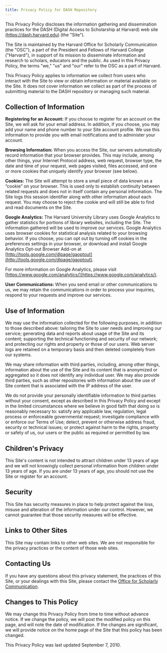 ```yaml
---
title: Privacy Policy for DASH Repository
---
```


This Privacy Policy discloses the information gathering and dissemination practices for the DASH (Digital Access to Scholarship at Harvard) web site [(https://dash.harvard.edu)](https://dash.harvard.edu/) (the "Site").

The Site is maintained by the Harvard Office for Scholarly Communication (the "OSC"), a part of the President and Fellows of Harvard College ("Harvard"), in support of its mission to disseminate information and research to scholars, educators and the public. As used in this Privacy Policy, the terms "we," "us" and "our" refer to the OSC as a part of Harvard.

This Privacy Policy applies to information we collect from users who interact with the Site to view or obtain information or material available on the Site. It does not cover information we collect as part of the process of submitting material to the DASH repository or managing such material.

## Collection of Information

**Registering for an Account:** If you choose to register for an account on the Site, we will ask for your email address. In addition, if you choose, you may add your name and phone number to your Site account profile. We use this information to provide you with email notifications and to administer your account.

**Browsing Information:** When you access the Site, our servers automatically record information that your browser provides. This may include, among other things, your Internet Protocol address, web request, browser type, the date and time of your request, web pages visited, files accessed, and one or more cookies that uniquely identify your browser (see below).

**Cookies:** The Site will attempt to store a small piece of data known as a “cookie” on your browser. This is used only to establish continuity between related requests and does not in itself contain any personal information. The Site logs this session identifier along with other information about each request. You may choose to reject the cookie and will still be able to find and read documents on the Site.

**Google Analytics:**  The Harvard University Library uses Google Analytics to gather statistics for portions of library websites, including the Site. The information gathered will be used to improve our services. Google Analytics uses browser cookies for statistical analysis related to your browsing behavior.  If you choose, you can opt out by turning off cookies in the preferences settings in your browser, or download and install Google Analytics Opt-out Browser Add-on at [http://tools.google.com/dlpage/gaoptout](http://tools.google.com/dlpage/gaoptout).

For more information on Google Analytics, please visit [https://www.google.com/analytics/](https://www.google.com/analytics/).

**User Communications:** When you send email or other communications to us, we may retain the communications in order to process your inquiries, respond to your requests and improve our services.

## Use of Information

We may use the information collected for the following purposes, in addition to those described above: tailoring the Site to user needs and improving our service; generating data and reports about usage of the Site and its content; supporting the technical functioning and security of our network; and protecting our rights and property or those of our users. Web server logs are retained on a temporary basis and then deleted completely from our systems.

We may share information with third parties, including, among other things, information about the use of the Site and its content that is anonymized or aggregated so it does not identify any individual user. We may also provide third parties, such as other repositories with information about the use of Site content that is associated with the IP address of the user.

We do not provide your personally identifiable information to third parties without your consent, except as described in this Privacy Policy and except in the limited circumstances where we believe in good faith that doing so is reasonably necessary to: satisfy any applicable law, regulation, legal process or enforceable governmental request; investigate compliance with or enforce our Terms of Use; detect, prevent or otherwise address fraud, security or technical issues; or protect against harm to the rights, property or safety of us, our users or the public as required or permitted by law.

## Children's Privacy

This Site's content is not intended to attract children under 13 years of age and we will not knowingly collect personal information from children under 13 years of age. If you are under 13 years of age, you should not use the Site or register for an account.

## Security

This Site has security measures in place to help protect against the loss, misuse and alteration of the information under our control. However, we cannot guarantee that those security measures will be effective.

## Links to Other Sites

This Site may contain links to other web sites. We are not responsible for the privacy practices or the content of those web sites.

## Contacting Us

If you have any questions about this privacy statement, the practices of this Site, or your dealings with this Site, please contact the [Office for Scholarly Communication](https://osc.hul.harvard.edu/).

## Changes to This Policy

We may change this Privacy Policy from time to time without advance notice. If we change the policy, we will post the modified policy on this page, and will note the date of modification. If the changes are significant, we will provide notice on the home page of the Site that this policy has been changed.

This Privacy Policy was last updated September 7, 2010.
